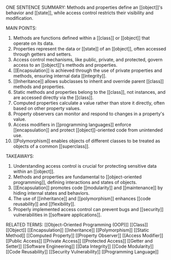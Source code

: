 ONE SENTENCE SUMMARY:
Methods and properties define an [[object]]'s behavior and [[state]], while access control restricts their visibility and modification.

MAIN POINTS:
1. Methods are functions defined within a [[class]] or [[object]] that operate on its data.
2. Properties represent the data or [[state]] of an [[object]], often accessed through getters and setters.
3. Access control mechanisms, like public, private, and protected, govern access to an [[object]]'s methods and properties.
4. [[Encapsulation]] is achieved through the use of private properties and methods, ensuring internal data [[integrity]].
5. [[Inheritance]] allows subclasses to inherit and override parent [[class]] methods and properties.
6. Static methods and properties belong to the [[class]], not instances, and are accessed directly via the [[class]].
7. Computed properties calculate a value rather than store it directly, often based on other property values.
8. Property observers can monitor and respond to changes in a property's value.
9. Access modifiers in [[programming languages]] enforce [[encapsulation]] and protect [[object]]-oriented code from unintended use.
10. [[Polymorphism]] enables objects of different classes to be treated as objects of a common [[superclass]].

TAKEAWAYS:
1. Understanding access control is crucial for protecting sensitive data within an [[object]].
2. Methods and properties are fundamental to [[object-oriented programming]], defining interactions and states of objects.
3. [[Encapsulation]] promotes code [[modularity]] and [[maintenance]] by hiding internal states and behaviors.
4. The use of [[inheritance]] and [[polymorphism]] enhances [[code reusability]] and [[flexibility]].
5. Properly implemented access control can prevent bugs and [[security]] vulnerabilities in [[software applications]].

RELATED TERMS:
[[Object-Oriented Programming (OOP)]]
[[Class]]
[[Object]]
[[Encapsulation]]
[[Inheritance]]
[[Polymorphism]]
[[Static Method]]
[[Computed Property]]
[[Property Observer]]
[[Access Modifier]]
[[Public Access]]
[[Private Access]]
[[Protected Access]]
[[Getter and Setter]]
[[Software Engineering]]
[[Data Integrity]]
[[Code Modularity]]
[[Code Reusability]]
[[Security Vulnerability]]
[[Programming Language]]
